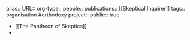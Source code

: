 alias::
URL::
org-type:: 
people::
publications:: [[Skeptical Inquirer]] 
tags:: organisation #orthodoxy 
project::
public:: true
- [[The Pantheon of Skeptics]]
-
